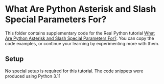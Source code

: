 # What Are Python Asterisk and Slash Special Parameters For?

This folder contains supplementary code for the Real Python tutorial [What Are Python Asterisk and Slash Special Parameters For?](https://realpython.com/python-asterisk-and-slash-special-parameters/). You can copy the code examples, or continue your learning by experimenting more with them.

## Setup

No special setup is required for this tutorial. The code snippets were produced using Python 3.11
